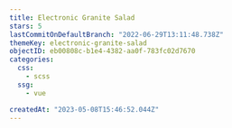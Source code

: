 ```yaml
---
title: Electronic Granite Salad
stars: 5
lastCommitOnDefaultBranch: "2022-06-29T13:11:48.738Z"
themeKey: electronic-granite-salad
objectID: eb00808c-b1e4-4382-aa0f-783fc02d7670
categories:
  css:
    - scss
  ssg:
    - vue

createdAt: "2023-05-08T15:46:52.044Z"
---
```


